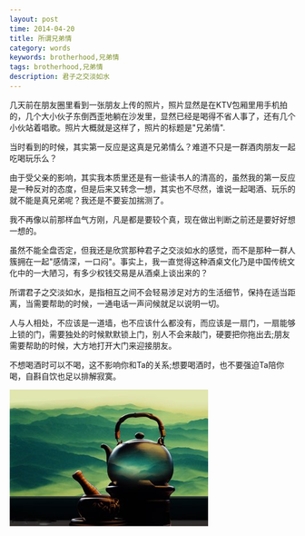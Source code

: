 ```yaml
---
layout: post
time: 2014-04-20
title: 所谓兄弟情
category: words
keywords: brotherhood,兄弟情
tags: brotherhood,兄弟情
description: 君子之交淡如水
---
```


几天前在朋友圈里看到一张朋友上传的照片，照片显然是在KTV包厢里用手机拍的，几个大小伙子东倒西歪地躺在沙发里，显然已经是喝得不省人事了，还有几个小伙站着唱歌。照片大概就是这样了，照片的标题是"兄弟情".

当时看到的时候，其实第一反应是这真是兄弟情么？难道不只是一群酒肉朋友一起吃喝玩乐么？

由于受父亲的影响，其实我本质里还是有一些读书人的清高的，虽然我的第一反应是一种反对的态度，但是后来又转念一想，其实也不尽然，谁说一起喝酒、玩乐的就不能是真兄弟呢？我还是不要妄加揣测了。

我不再像以前那样血气方刚，凡是都是要较个真，现在做出判断之前还是要好好想一想的。

虽然不能全盘否定，但我还是欣赏那种君子之交淡如水的感觉，而不是那种一群人簇拥在一起"感情深，一口闷"。事实上，我一直觉得这种酒桌文化乃是中国传统文化中的一大陋习，有多少权钱交易是从酒桌上谈出来的？

所谓君子之交淡如水，是指相互之间不会轻易涉足对方的生活细节，保持在适当距离，当需要帮助的时候，一通电话一声问候就足以说明一切。

人与人相处，不应该是一道墙，也不应该什么都没有，而应该是一扇门，一扇能够上锁的门，需要独处的时候默默锁上门，别人不会来敲门，硬要把你拖出去;朋友需要帮助的时候，大方地打开大门来迎接朋友。

不想喝酒时可以不喝，这不影响你和Ta的关系;想要喝酒时，也不要强迫Ta陪你喝，自斟自饮也足以排解寂寞。

![](/assets/image/posts/2014-4-20-Brotherhood-0.jpg)
